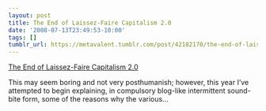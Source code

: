 ```yaml
---
layout: post
title: The End of Laissez-Faire Capitalism 2.0
date: '2008-07-13T23:49:53-10:00'
tags: []
tumblr_url: https://metavalent.tumblr.com/post/42182170/the-end-of-laissez-faire-capitalism-20
---
```

[The End of Laissez-Faire Capitalism 2.0](https://metavalent.info/?p=764)  

This may seem boring and not very posthumanish; however, this year I’ve attempted to begin explaining, in compulsory blog-like intermittent sound-bite form, some of the reasons why the various…

